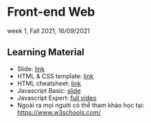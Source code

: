 # Front-end Web

week 1, Fall 2021, 16/09/2021

## Learning Material

- Slide: [link](https://github.com/FPTU-Ethical-Hackers-Club/Front-end-Web/raw/main/material/CSS.pptx)
- HTML & CSS template: [link](https://github.com/FPTU-Ethical-Hackers-Club/Front-end-Web/tree/main/material/template)
- HTML cheatsheet: [link](https://github.com/FPTU-Ethical-Hackers-Club/Front-end-Web/raw/main/material/html-cheatsheet.pdf)
- Javascript Basic: [slide](https://github.com/FPTU-Ethical-Hackers-Club/Front-end-Web/blob/main/material/JAVASCRIPT%20TUTORIAL%202.pptx)
- Javascript Expert: [full video](https://udemypremiumcourses.com/the-complete-javascript-course/)
- Ngoài ra mọi người có thể tham khảo học tại: https://www.w3schools.com/
